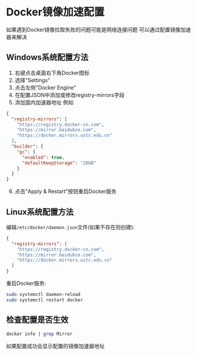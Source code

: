 # Docker镜像加速配置

如果遇到Docker镜像拉取失败的问题可能是网络连接问题 可以通过配置镜像加速器来解决

## Windows系统配置方法

1. 右键点击桌面右下角Docker图标
2. 选择"Settings"
3. 点击左侧"Docker Engine"
4. 在配置JSON中添加或修改registry-mirrors字段
5. 添加国内加速器地址 例如

```json
{
  "registry-mirrors": [
    "https://registry.docker-cn.com",
    "https://mirror.baidubce.com",
    "https://docker.mirrors.ustc.edu.cn"
  ],
  "builder": {
    "gc": {
      "enabled": true,
      "defaultKeepStorage": "20GB"
    }
  }
}
```

6. 点击"Apply & Restart"按钮重启Docker服务

## Linux系统配置方法

编辑`/etc/docker/daemon.json`文件(如果不存在则创建):

```json
{
  "registry-mirrors": [
    "https://registry.docker-cn.com",
    "https://mirror.baidubce.com",
    "https://docker.mirrors.ustc.edu.cn" 
  ]
}
```

重启Docker服务:

```bash
sudo systemctl daemon-reload
sudo systemctl restart docker
```

## 检查配置是否生效

```bash
docker info | grep Mirror
```

如果配置成功会显示配置的镜像加速器地址 